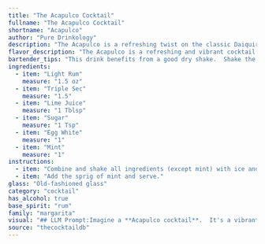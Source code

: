 ```yaml
---
title: "The Acapulco Cocktail"
fullname: "The Acapulco Cocktail"
shortname: "Acapulco"
author: "Pure Drinkology"
description: "The Acapulco is a refreshing twist on the classic Daiquiri family, with its base of rum, lime, and sugar.  Though its exact origin is debated, it likely emerged in the mid-20th century, reflecting the growing popularity of Mexican-inspired cocktails. "
flavor_description: "The Acapulco is a refreshing and vibrant cocktail. The light rum offers a subtle sweetness and a hint of sugarcane, while the triple sec adds a citrusy bite and floral notes. Lime juice provides tartness and acidity, balanced by the sugar's sweetness. The egg white creates a creamy texture and adds a touch of richness, while the mint delivers a fresh, herbaceous aroma. "
bartender_tips: "This drink benefits from a good dry shake.  Shake the ingredients without ice for 15 seconds to emulsify the egg white and create a frothy texture.  Then add ice and shake again vigorously.  Double strain to remove ice shards and egg white bits.  Garnish with a sprig of fresh mint for a vibrant aroma and visual appeal. "
ingredients:
  - item: "Light Rum"
    measure: "1.5 oz"
  - item: "Triple Sec"
    measure: "1.5"
  - item: "Lime Juice"
    measure: "1 Tblsp"
  - item: "Sugar"
    measure: "1 Tsp"
  - item: "Egg White"
    measure: "1"
  - item: "Mint"
    measure: "1"
instructions:
  - item: "Combine and shake all ingredients (except mint) with ice and strain into an old-fashioned glass over ice cubes."
  - item: "Add the sprig of mint and serve."
glass: "Old-fashioned glass"
category: "cocktail"
has_alcohol: true
base_spirit: "rum"
family: "margarita"
visual: "## LLM Prompt:Imagine a **Acapulco cocktail**.  It's a vibrant, layered drink with a touch of tropical flair. Describe the appearance of the drink in detail, focusing on:* **Color:** What shades are present? Is it a single color or multiple? How does the light play on the drink?* **Texture:**  Is it smooth, frothy, or icy? What kind of foam or bubbles are present?* **Garnish:**  What type of mint is used? Is it fresh and green, or bruised and slightly darker? How is it arranged? * **Glassware:**  What type of glass is it served in? How does the shape of the glass affect the presentation?* **Overall Impression:**  What is the overall aesthetic of the cocktail? Does it look refreshing, elegant, or playful? Please describe the Acapulco cocktail in vivid language, using sensory details to bring the image to life. "
source: "thecocktaildb"
---
```



